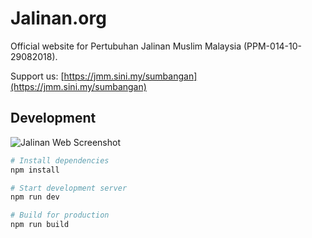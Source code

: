 # Jalinan.org

Official website for Pertubuhan Jalinan Muslim Malaysia (PPM-014-10-29082018).

Support us: [https://jmm.sini.my/sumbangan](https://jmm.sini.my/sumbangan)

## Development

![Jalinan Web Screenshot](screenshot.webp)

```bash
# Install dependencies
npm install

# Start development server
npm run dev

# Build for production
npm run build
```
